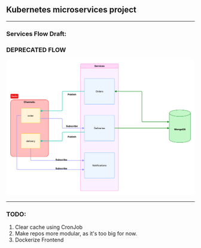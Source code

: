 ## Kubernetes microservices project

---
### **Services Flow Draft:** <br>
### **DEPRECATED FLOW** <br>
![orders-project.png](assets/orders-project.png)

---

### TODO:
1. Clear cache using CronJob
2. Make repos more modular, as it's too big for now.
3. Dockerize Frontend